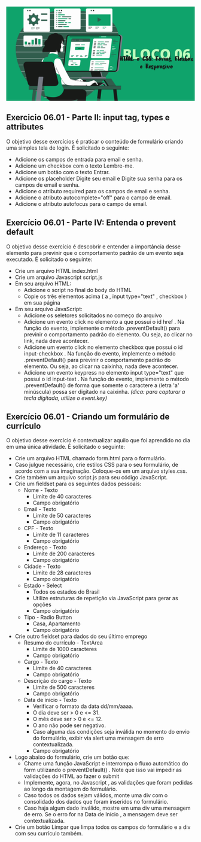 ![](../bannerdosblocos/trybe-exercicios-bloco06.png)

## Exercicio 06.01 - Parte II: input tag, types e attributes

O objetivo desse exercícios é praticar o conteúdo de formulário criando uma simples tela de login. É solicitado o seguinte:

* Adicione os campos de entrada para email e senha.
* Adicione um checkbox com o texto Lembre-me.
* Adicione um botão com o texto Entrar.
* Adicione os placeholder Digite seu email e Digite sua senha para os campos de email e senha.
* Adicione o atributo required para os campos de email e senha.
* Adicione o atributo autocomplete="off" para o campo de email.
* Adicione o atributo autofocus para o campo de email.

## Exercício 06.01 - Parte IV: Entenda o prevent default

O objetivo desse exercício é descobrir e entender a importância desse elemento para previnir que o comportamento padrão de um evento seja executado. É solicitado o seguinte:

* Crie um arquivo HTML index.html
* Crie um arquivo Javascript script.js
* Em seu arquivo HTML:
  * Adicione o script no final do body do HTML
  * Copie os três elementos acima ( a , input type="text" , checkbox ) em sua página
* Em seu arquivo JavaScript:
  * Adicione os seletores solicitados no começo do arquivo
  * Adicione um evento click no elemento a que possui o id href . Na função do evento, implemente o método .preventDefault() para previnir o comportamento padrão do elemento. Ou seja, ao clicar no link, nada deve acontecer.
  * Adicione um evento click no elemento checkbox que possui o id input-checkbox . Na função do evento, implemente o método .preventDefault() para previnir o comportamento padrão do elemento. Ou seja, ao clicar na caixinha, nada deve acontecer.
  * Adicione um evento keypress no elemento input type="text" que possui o id input-text . Na função do evento, implemente o método .preventDefault() de forma que somente o caractere a (letra 'a' minúscula) possa ser digitado na caixinha. _(dica: para capturar a tecla digitada, utilize o event.key)_

## Exercício 06.01 - Criando um formulário de currículo

O objetivo desse exercício é contextualizar aquilo que foi aprendido no dia em uma única atividade. É solicitado o seguinte:

* Crie um arquivo HTML chamado form.html para o formulário.
* Caso julgue necessário, crie estilos CSS para o seu formulário, de acordo com a sua imaginação. Coloque-os em um arquivo styles.css.
* Crie também um arquivo script.js para seu código JavaScript.
* Crie um fieldset para os seguintes dados pessoais:
  * Nome - Texto
    * Limite de 40 caracteres
    * Campo obrigatório
  * Email - Texto
    * Limite de 50 caracteres
    * Campo obrigatório
  * CPF - Texto
    * Limite de 11 caracteres
    * Campo obrigatório
  * Endereço - Texto
    * Limite de 200 caracteres
    * Campo obrigatório
  * Cidade - Texto
    * Limite de 28 caracteres
    * Campo obrigatório
  * Estado - Select
    * Todos os estados do Brasil
    * Utilize estruturas de repetição via JavaScript para gerar as opções
    * Campo obrigatório
  * Tipo - Radio Button
    * Casa, Apartamento
    * Campo obrigatório
* Crie outro fieldset para dados do seu último emprego
  * Resumo do currículo - TextArea
    * Limite de 1000 caracteres
    * Campo obrigatório
  * Cargo - Texto
    * Limite de 40 caracteres
    * Campo obrigatório
  * Descrição do cargo - Texto
    * Limite de 500 caracteres
    * Campo obrigatório
  * Data de início - Texto
    * Verificar o formato da data dd/mm/aaaa.
    * O dia deve ser > 0 e <= 31.
    * O mês deve ser > 0 e <= 12.
    * O ano não pode ser negativo.
    * Caso alguma das condições seja inválida no momento do envio do formulário, exibir via alert uma mensagem de erro contextualizada.
    * Campo obrigatório
* Logo abaixo do formulário, crie um botão que:
  * Chame uma função JavaScript e interrompa o fluxo automático do form utilizando o preventDefault() . Note que isso vai impedir as validações do HTML ao fazer o submit
  * Implemente, agora, no Javascript , as validações que foram pedidas ao longo da montagem do formulário.
  * Caso todos os dados sejam válidos, monte uma div com o consolidado dos dados que foram inseridos no formulário.
  * Caso haja algum dado inválido, mostre em uma div uma mensagem de erro. Se o erro for na Data de Início , a mensagem deve ser contextualizada.
* Crie um botão Limpar que limpa todos os campos do formulário e a div com seu currículo também.

